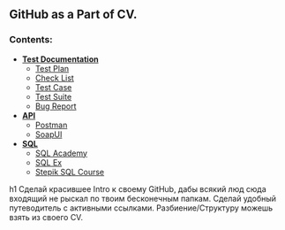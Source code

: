 ## GitHub as a Part of CV.

### Contents:
* [**Test Documentation**](https://github.com/TTemnik/part_of_CV/tree/main/QA/Test-Documentation)
  * [Test Plan](https://github.com/TTemnik/part_of_CV/tree/main/QA/Test-Documentation/Test%20Plans)
  * [Check List](https://github.com/TTemnik/part_of_CV/tree/main/QA/Test-Documentation/Check%20Lists)
  * [Test Case](https://github.com/TTemnik/part_of_CV/tree/main/QA/Test-Documentation/Test%20Cases)
  * [Test Suite](https://github.com/TTemnik/part_of_CV/tree/main/QA/Test-Documentation/Test%20Suites)
  * [Bug Report](https://github.com/TTemnik/part_of_CV/tree/main/QA/Test-Documentation/Bug%20Reports)
* [**API**](https://github.com/TTemnik/part_of_CV/tree/main/QA/API)
  * [Postman](https://github.com/TTemnik/part_of_CV/tree/main/QA/API/Postman)
  * [SoapUI](https://github.com/TTemnik/part_of_CV/tree/main/QA/API/SoapUI)
* [**SQL**](https://github.com/TTemnik/part_of_CV/tree/main/QA/SQL)
  * [SQL Academy](https://github.com/TTemnik/part_of_CV/tree/main/QA/SQL/SQL%20Academy)
  * [SQL Ex](https://github.com/TTemnik/part_of_CV/tree/main/QA/SQL/SQL%20Ex)
  * [Stepik SQL Course](https://github.com/TTemnik/part_of_CV/tree/main/QA/SQL/SQL%20Course%20Stepik)




h1 Сделай красившее Intro к своему GitHub, дабы всякий люд сюда входящий не рыскал по твоим бесконечным папкам.
Сделай удобный путеводитель с активными ссылками.
Разбиение/Структуру можешь взять из своего CV.
